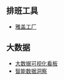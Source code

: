 ## 排班工具

* [雅盖工厂](https://www.gaiaworks.cn/solution/smart-schedulers.html)

## 大数据

* [大数据可视化看板](https://help.aliyun.com/zh/datav/datav-card/getting-started/start-from-here?spm=a2c4g.11186623.0.i9)
* [智能数据洞察](https://www.volcengine.com/product/datawind)